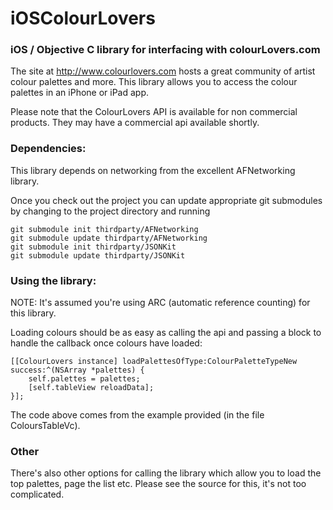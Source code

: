 # iOSColourLovers

### iOS / Objective C library for interfacing with colourLovers.com

The site at http://www.colourlovers.com hosts a great community of artist colour palettes and more.
This library allows you to access the colour palettes in an iPhone or iPad app.

Please note that the ColourLovers API is available for non commercial products. They may have a 
commercial api available shortly.

### Dependencies:
This library depends on networking from the excellent AFNetworking library.

Once you check out the project you can update appropriate git submodules by changing
to the project directory and running

    git submodule init thirdparty/AFNetworking
    git submodule update thirdparty/AFNetworking
    git submodule init thirdparty/JSONKit
    git submodule update thirdparty/JSONKit


### Using the library:

NOTE: It's assumed you're using ARC (automatic reference counting) for this library.

Loading colours should be as easy as calling the api and passing a block to handle the callback once
colours have loaded:

    [[ColourLovers instance] loadPalettesOfType:ColourPaletteTypeNew success:^(NSArray *palettes) {
        self.palettes = palettes;
        [self.tableView reloadData];
    }];

The code above comes from the example provided (in the file ColoursTableVc). 

### Other
There's also other options for calling the library which allow you to load the top palettes, page the list etc.
Please see the source for this, it's not too complicated.
